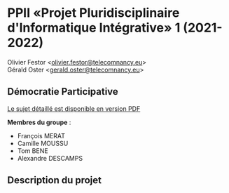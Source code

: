 # PPII «Projet Pluridisciplinaire d'Informatique Intégrative» 1 (2021-2022)

Olivier Festor <<olivier.festor@telecomnancy.eu>>  
Gérald Oster <<gerald.oster@telecomnancy.eu>>  


## Démocratie Participative

[Le sujet détaillé est disponible en version PDF](./Projet_2021_DP.pdf)

**Membres du groupe** :
- François MERAT
- Camille MOUSSU
- Tom BENE
- Alexandre DESCAMPS

## Description du projet


